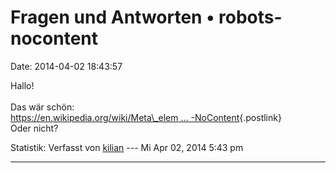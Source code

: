 Fragen und Antworten • robots-nocontent
=======================================

Date: 2014-04-02 18:43:57

Hallo!\
\
Das wär schön:\
[https://en.wikipedia.org/wiki/Meta\_elem \...
-NoContent](https://en.wikipedia.org/wiki/Meta_element#Robots-NoContent){.postlink}\
Oder nicht?

Statistik: Verfasst von
[kilian](http://forum.yacy-websuche.de/memberlist.php?mode=viewprofile&u=674)
--- Mi Apr 02, 2014 5:43 pm

------------------------------------------------------------------------
